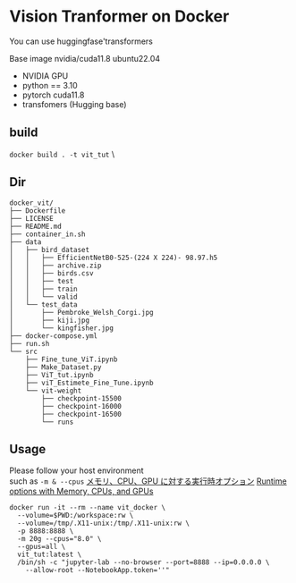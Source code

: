 # Vision Tranformer on Docker 
You can use huggingfase'transformers

Base image nvidia/cuda11.8 ubuntu22.04
- NVIDIA GPU
- python == 3.10
- pytorch cuda11.8
- transfomers (Hugging base)

## build
`docker build . -t vit_tut` \

## Dir
```
docker_vit/
├── Dockerfile
├── LICENSE
├── README.md
├── container_in.sh
├── data
│   ├── bird_dataset
│   │   ├── EfficientNetB0-525-(224 X 224)- 98.97.h5
│   │   ├── archive.zip
│   │   ├── birds.csv
│   │   ├── test
│   │   ├── train
│   │   └── valid
│   └── test_data
│       ├── Pembroke_Welsh_Corgi.jpg
│       ├── kiji.jpg
│       └── kingfisher.jpg
├── docker-compose.yml
├── run.sh
└── src
    ├── Fine_tune_ViT.ipynb
    ├── Make_Dataset.py
    ├── ViT_tut.ipynb
    ├── viT_Estimete_Fine_Tune.ipynb
    └── vit-weight
        ├── checkpoint-15500
        ├── checkpoint-16000
        ├── checkpoint-16500
        └── runs
```

## Usage
Please follow your host environment \
such as `-m & --cpus`
[メモリ、CPU、GPU に対する実行時オプション](https://docs.docker.jp/config/container/resource_constraints.html)
[Runtime options with Memory, CPUs, and GPUs](https://docs.docker.com/config/containers/resource_constraints/)
```
docker run -it --rm --name vit_docker \
  --volume=$PWD:/workspace:rw \
  --volume=/tmp/.X11-unix:/tmp/.X11-unix:rw \
  -p 8888:8888 \
  -m 20g --cpus="8.0" \
  --gpus=all \
  vit_tut:latest \
  /bin/sh -c "jupyter-lab --no-browser --port=8888 --ip=0.0.0.0 \
    --allow-root --NotebookApp.token=''"
```

